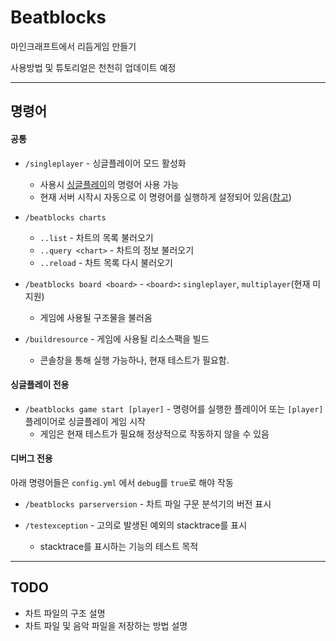 # Beatblocks
마인크래프트에서 리듬게임 만들기

사용방법 및 튜토리얼은 천천히 업데이트 예정

-----

## 명령어

#### 공통

- `/singleplayer` - 싱글플레이어 모드 활성화
  - 사용시 [싱글플레이](README.md?readme=1#싱글플레이-전용)의 명령어 사용 가능
  - 현재 서버 시작시 자동으로 이 명령어를 실행하게 설정되어 있음([참고](src/main/java/net/spacedvoid/beatblocks/common/events/ServerLoadedEvent.java#L11))
  
- `/beatblocks charts`
  - `..list` - 차트의 목록 불러오기
  - `..query <chart>` - 차트의 정보 불러오기
  - `..reload` - 차트 목록 다시 불러오기
  
- `/beatblocks board <board>` - `<board>`**:** `singleplayer`, `multiplayer`(현재 미지원) 
  - 게임에 사용될 구조물을 불러옴
  
- `/buildresource` - 게임에 사용될 리소스팩을 빌드
  - 콘솔창을 통해 실행 가능하나, 현재 테스트가 필요함.
  
 #### 싱글플레이 전용
 - `/beatblocks game start [player]` - 명령어를 실행한 플레이어 또는 `[player]` 플레이어로 싱글플레이 게임 시작
   - 게임은 현재 테스트가 필요해 정상적으로 작동하지 않을 수 있음
   
#### 디버그 전용
아래 명령어들은 `config.yml` 에서 `debug`를 `true`로 해야 작동

- `/beatblocks parserversion` - 차트 파일 구문 분석기의 버전 표시

- `/testexception` - 고의로 발생된 예외의 stacktrace를 표시
  - stacktrace를 표시하는 기능의 테스트 목적
  
-----  

## TODO

- 차트 파일의 구조 설명
- 차트 파일 및 음악 파일을 저장하는 방법 설명
